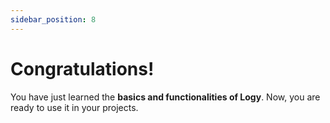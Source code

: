 ```yaml
---
sidebar_position: 8
---
```


# Congratulations!

You have just learned the **basics and functionalities of Logy**. Now, you are ready to use it in your projects.
